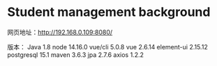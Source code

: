 # Student management background

网页地址：http://192.168.0.109:8080/

版本：
	Java		1.8
	node		14.16.0
	vue/cli		5.0.8
	vue		2.6.14
	element-ui	2.15.12
	postgresql	15.1
	maven		3.6.3
	jpa		2.7.6
	axios		1.2.2